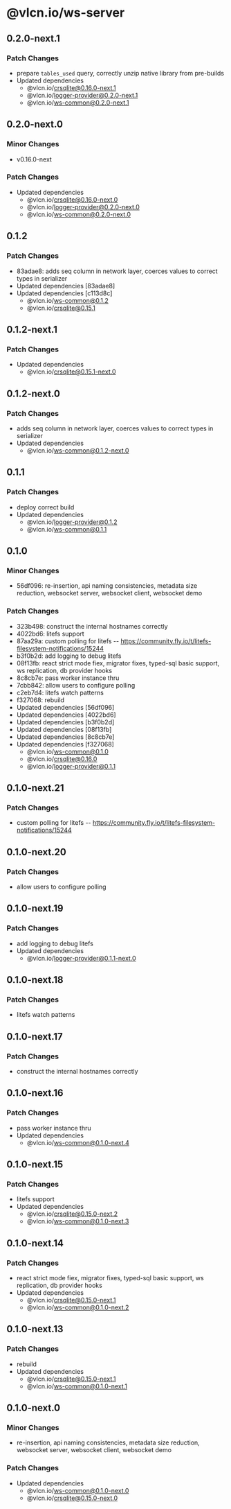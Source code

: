 # @vlcn.io/ws-server

## 0.2.0-next.1

### Patch Changes

- prepare `tables_used` query, correctly unzip native library from pre-builds
- Updated dependencies
  - @vlcn.io/crsqlite@0.16.0-next.1
  - @vlcn.io/logger-provider@0.2.0-next.1
  - @vlcn.io/ws-common@0.2.0-next.1

## 0.2.0-next.0

### Minor Changes

- v0.16.0-next

### Patch Changes

- Updated dependencies
  - @vlcn.io/crsqlite@0.16.0-next.0
  - @vlcn.io/logger-provider@0.2.0-next.0
  - @vlcn.io/ws-common@0.2.0-next.0

## 0.1.2

### Patch Changes

- 83adae8: adds seq column in network layer, coerces values to correct types in serializer
- Updated dependencies [83adae8]
- Updated dependencies [c113d8c]
  - @vlcn.io/ws-common@0.1.2
  - @vlcn.io/crsqlite@0.15.1

## 0.1.2-next.1

### Patch Changes

- Updated dependencies
  - @vlcn.io/crsqlite@0.15.1-next.0

## 0.1.2-next.0

### Patch Changes

- adds seq column in network layer, coerces values to correct types in serializer
- Updated dependencies
  - @vlcn.io/ws-common@0.1.2-next.0

## 0.1.1

### Patch Changes

- deploy correct build
- Updated dependencies
  - @vlcn.io/logger-provider@0.1.2
  - @vlcn.io/ws-common@0.1.1

## 0.1.0

### Minor Changes

- 56df096: re-insertion, api naming consistencies, metadata size reduction, websocket server, websocket client, websocket demo

### Patch Changes

- 323b498: construct the internal hostnames correctly
- 4022bd6: litefs support
- 87aa29a: custom polling for litefs -- https://community.fly.io/t/litefs-filesystem-notifications/15244
- b3f0b2d: add logging to debug litefs
- 08f13fb: react strict mode fiex, migrator fixes, typed-sql basic support, ws replication, db provider hooks
- 8c8cb7e: pass worker instance thru
- 7cbb842: allow users to configure polling
- c2eb7d4: litefs watch patterns
- f327068: rebuild
- Updated dependencies [56df096]
- Updated dependencies [4022bd6]
- Updated dependencies [b3f0b2d]
- Updated dependencies [08f13fb]
- Updated dependencies [8c8cb7e]
- Updated dependencies [f327068]
  - @vlcn.io/ws-common@0.1.0
  - @vlcn.io/crsqlite@0.16.0
  - @vlcn.io/logger-provider@0.1.1

## 0.1.0-next.21

### Patch Changes

- custom polling for litefs -- https://community.fly.io/t/litefs-filesystem-notifications/15244

## 0.1.0-next.20

### Patch Changes

- allow users to configure polling

## 0.1.0-next.19

### Patch Changes

- add logging to debug litefs
- Updated dependencies
  - @vlcn.io/logger-provider@0.1.1-next.0

## 0.1.0-next.18

### Patch Changes

- litefs watch patterns

## 0.1.0-next.17

### Patch Changes

- construct the internal hostnames correctly

## 0.1.0-next.16

### Patch Changes

- pass worker instance thru
- Updated dependencies
  - @vlcn.io/ws-common@0.1.0-next.4

## 0.1.0-next.15

### Patch Changes

- litefs support
- Updated dependencies
  - @vlcn.io/crsqlite@0.15.0-next.2
  - @vlcn.io/ws-common@0.1.0-next.3

## 0.1.0-next.14

### Patch Changes

- react strict mode fiex, migrator fixes, typed-sql basic support, ws replication, db provider hooks
- Updated dependencies
  - @vlcn.io/crsqlite@0.15.0-next.1
  - @vlcn.io/ws-common@0.1.0-next.2

## 0.1.0-next.13

### Patch Changes

- rebuild
- Updated dependencies
  - @vlcn.io/crsqlite@0.15.0-next.1
  - @vlcn.io/ws-common@0.1.0-next.1

## 0.1.0-next.0

### Minor Changes

- re-insertion, api naming consistencies, metadata size reduction, websocket server, websocket client, websocket demo

### Patch Changes

- Updated dependencies
  - @vlcn.io/ws-common@0.1.0-next.0
  - @vlcn.io/crsqlite@0.15.0-next.0
